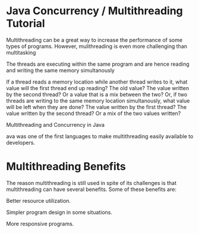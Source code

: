 # Java Concurrency / Multithreading Tutorial


Multithreading can be a great way to increase the performance of some types of programs. 
However, mulithreading is even more challenging than multitasking

The threads are executing within the same program and are hence reading and writing the same memory simultanously

If a thread reads a memory location while another thread writes to it, what value will the first thread end up reading? 
The old value? The value written by the second thread? Or a value that is a mix between the two? Or, 
if two threads are writing to the same memory location simultanously, what value will be left when they are done? 
The value written by the first thread? The value written by the second thread? Or a mix of the two values written?

Multithreading and Concurrency in Java

ava was one of the first languages to make multithreading easily available to developers.


# Multithreading Benefits

The reason multithreading is still used in spite of its challenges is that multithreading can have several benefits. Some of these benefits are:


Better resource utilization.

Simpler program design in some situations.

More responsive programs.